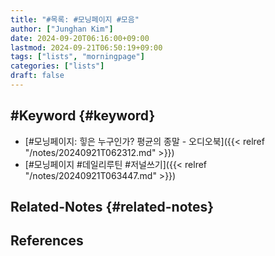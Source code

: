```yaml
---
title: "#목록: #모닝페이지 #모음"
author: ["Junghan Kim"]
date: 2024-09-20T06:16:00+09:00
lastmod: 2024-09-21T06:50:19+09:00
tags: ["lists", "morningpage"]
categories: ["lists"]
draft: false
---
```


<!--more-->


## #Keyword {#keyword}

-   [#모닝페이지: 힣은 누구인가? 평균의 종말 - 오디오북]({{< relref "/notes/20240921T062312.md" >}})
-   [#모닝페이지 #데일리루틴 #저널쓰기]({{< relref "/notes/20240921T063447.md" >}})


## Related-Notes {#related-notes}

## References

<style>.csl-entry{text-indent: -1.5em; margin-left: 1.5em;}</style><div class="csl-bib-body">
</div>

